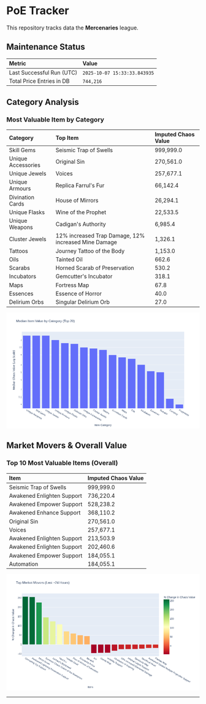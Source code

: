 # PoE Tracker

This repository tracks data the **Mercenaries** league.

## Maintenance Status

<!-- START_MAINTENANCE -->
| Metric | Value |
|:---|:---|
| Last Successful Run (UTC) | `2025-10-07 15:33:33.843935` |
| Total Price Entries in DB | `744,216` |

<!-- END_MAINTENANCE -->

## Category Analysis

<!-- START_CATEGORY_ANALYSIS -->
### Most Valuable Item by Category
| Category | Top Item | Imputed Chaos Value |
| :--- | :--- | :--- |
| Skill Gems | Seismic Trap of Swells | 999,999.0 |
| Unique Accessories | Original Sin | 270,561.0 |
| Unique Jewels | Voices | 257,677.1 |
| Unique Armours | Replica Farrul's Fur | 66,142.4 |
| Divination Cards | House of Mirrors | 26,294.1 |
| Unique Flasks | Wine of the Prophet | 22,533.5 |
| Unique Weapons | Cadigan's Authority | 6,985.4 |
| Cluster Jewels | 12% increased Trap Damage, 12% increased Mine Damage | 1,326.1 |
| Tattoos | Journey Tattoo of the Body | 1,153.0 |
| Oils | Tainted Oil | 662.6 |
| Scarabs | Horned Scarab of Preservation | 530.2 |
| Incubators | Gemcutter's Incubator | 318.1 |
| Maps | Fortress Map | 67.8 |
| Essences | Essence of Horror | 40.0 |
| Delirium Orbs | Singular Delirium Orb | 27.0 |


![Category Analysis Chart](charts/category_analysis.png)
<!-- END_CATEGORY_ANALYSIS -->

## Market Movers & Overall Value

<!-- START_ANALYSIS -->
### Top 10 Most Valuable Items (Overall)
| Item | Imputed Chaos Value |
| :--- | :--- |
| Seismic Trap of Swells | 999,999.0 |
| Awakened Enlighten Support | 736,220.4 |
| Awakened Empower Support | 528,238.2 |
| Awakened Enhance Support | 368,110.2 |
| Original Sin | 270,561.0 |
| Voices | 257,677.1 |
| Awakened Enlighten Support | 213,503.9 |
| Awakened Enlighten Support | 202,460.6 |
| Awakened Empower Support | 184,055.1 |
| Automation | 184,055.1 |


![Market Movers Chart](charts/market_movers.png)
<!-- END_ANALYSIS -->

---
